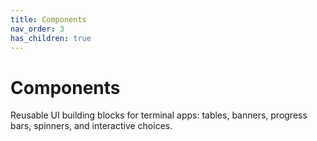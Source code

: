 ```yaml
---
title: Components
nav_order: 3
has_children: true
---
```


# Components

Reusable UI building blocks for terminal apps: tables, banners, progress bars, spinners, and interactive choices.


